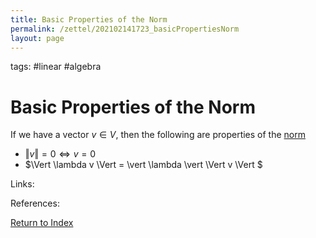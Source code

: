 ```yaml
---
title: Basic Properties of the Norm
permalink: /zettel/202102141723_basicPropertiesNorm
layout: page
---
```

tags: #linear #algebra

# Basic Properties of the Norm

If we have a vector $v \in V$, then the following are properties of the [norm](202102141717_normDefinition)
- $\Vert v \Vert = 0 \iff v = 0$
- $\Vert \lambda v \Vert = \vert \lambda \vert \Vert v \Vert $

Links: 

References: 

[Return to Index](index)